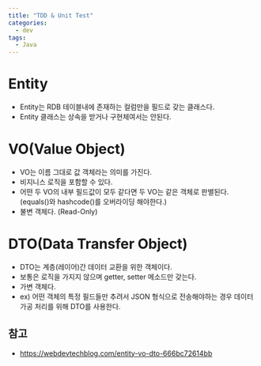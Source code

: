 ```yaml
---
title: "TDD & Unit Test"
categories:
  - dev
tags:
  - Java
---
```


# Entity
- Entity는 RDB 테이블내에 존재하는 컬럼만을 필드로 갖는 클래스다.
- Entity 클래스는 상속을 받거나 구현체여서는 안된다.

# VO(Value Object)
- VO는 이름 그대로 값 객체라는 의미를 가진다.
- 비지니스 로직을 포함할 수 있다.
- 어떤 두 VO의 내부 필드값이 모두 같다면 두 VO는 같은 객체로 판별된다. (equals()와 hashcode()를 오버라이딩 해야한다.)
- 불변 객체다. (Read-Only)

# DTO(Data Transfer Object)
- DTO는 계층(레이어)간 데이터 교환을 위한 객체이다.
- 보통은 로직을 가지지 않으며 getter, setter 메소드만 갖는다. 
- 가변 객체다.
- ex) 어떤 객체의 특정 필드들만 추려서 JSON 형식으로 전송해야하는 경우 데이터 가공 처리를 위해 DTO를 사용한다.

## 참고
- https://webdevtechblog.com/entity-vo-dto-666bc72614bb
